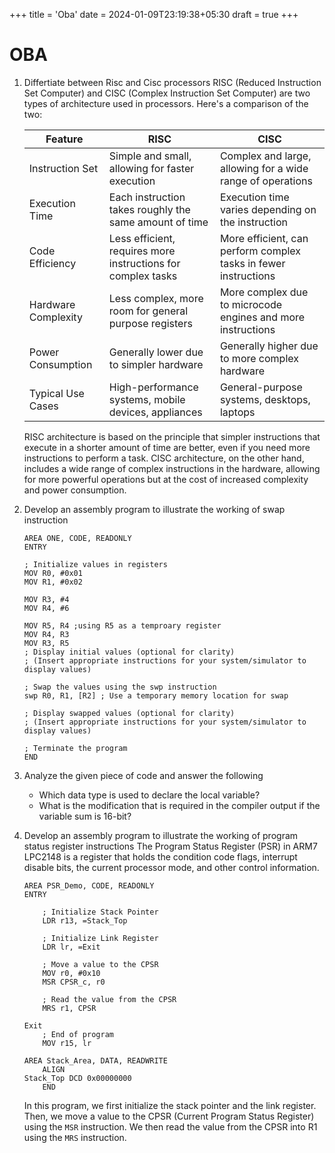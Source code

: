 +++
title = 'Oba'
date = 2024-01-09T23:19:38+05:30
draft = true
+++

# OBA
1. Differtiate between Risc and Cisc processors
    RISC (Reduced Instruction Set Computer) and CISC (Complex Instruction Set Computer) are two types of architecture used in processors. Here's a comparison of the two:

    | Feature | RISC | CISC |
    | --- | --- | --- |
    | Instruction Set | Simple and small, allowing for faster execution | Complex and large, allowing for a wide range of operations |
    | Execution Time | Each instruction takes roughly the same amount of time | Execution time varies depending on the instruction |
    | Code Efficiency | Less efficient, requires more instructions for complex tasks | More efficient, can perform complex tasks in fewer instructions |
    | Hardware Complexity | Less complex, more room for general purpose registers | More complex due to microcode engines and more instructions |
    | Power Consumption | Generally lower due to simpler hardware | Generally higher due to more complex hardware |
    | Typical Use Cases | High-performance systems, mobile devices, appliances | General-purpose systems, desktops, laptops |

    RISC architecture is based on the principle that simpler instructions that execute in a shorter amount of time are better, even if you need more instructions to perform a task. CISC architecture, on the other hand, includes a wide range of complex instructions in the hardware, allowing for more powerful operations but at the cost of increased complexity and power consumption.
2. Develop an assembly program to illustrate the working of swap instruction
    ```assembly
    AREA ONE, CODE, READONLY
	ENTRY

	; Initialize values in registers
	MOV R0, #0x01
	MOV R1, #0x02
	
	MOV R3, #4
	MOV R4, #6
	
	MOV R5, R4 ;using R5 as a temproary register
	MOV R4, R3
	MOV R3, R5
	; Display initial values (optional for clarity)
	; (Insert appropriate instructions for your system/simulator to display values)

	; Swap the values using the swp instruction
	swp R0, R1, [R2] ; Use a temporary memory location for swap

	; Display swapped values (optional for clarity)
	; (Insert appropriate instructions for your system/simulator to display values)

	; Terminate the program
	END
    ```
3. Analyze the given piece of code and answer the following
    - Which data type is used to declare the local variable?
    - What is the modification that is required in the compiler output if the variable sum is 16-bit?
4. Develop an assembly program to illustrate the working of program status register instructions
    The Program Status Register (PSR) in ARM7 LPC2148 is a register that holds the condition code flags, interrupt disable bits, the current processor mode, and other control information. 

    ```assembly
    AREA PSR_Demo, CODE, READONLY
    ENTRY

        ; Initialize Stack Pointer
        LDR r13, =Stack_Top

        ; Initialize Link Register
        LDR lr, =Exit

        ; Move a value to the CPSR
        MOV r0, #0x10
        MSR CPSR_c, r0

        ; Read the value from the CPSR
        MRS r1, CPSR

    Exit
        ; End of program
        MOV r15, lr

    AREA Stack_Area, DATA, READWRITE
        ALIGN
    Stack_Top DCD 0x00000000
        END
    ```

    In this program, we first initialize the stack pointer and the link register. Then, we move a value to the CPSR (Current Program Status Register) using the `MSR` instruction. We then read the value from the CPSR into R1 using the `MRS` instruction.

